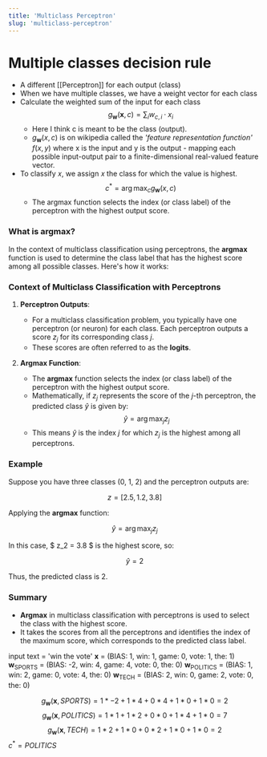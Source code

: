 ```yaml
---
title: 'Multiclass Perceptron'
slug: 'multiclass-perceptron'
---
```


# Multiple classes decision rule
- A different [[Perceptron]] for each output (class)
- When we have multiple classes, we have a weight vector for each class
- Calculate the weighted sum of the input for each class $$g_\mathbf{w}(\mathbf{x}, c) = \sum_i w_{c, i} \cdot x_i$$
	- Here I think c is meant to be the class (output). 
	- $g_\mathbf{w}(x, c)$ is on wikipedia called the *'feature representation function'* $f(x,y)$ where x is the input and y is the output - mapping each possible input-output pair to a finite-dimensional real-valued feature vector.
- To classify 𝑥, we assign 𝑥 the class for which the value is highest.
$$c^* = \arg\max_{c} g_\mathbf{w}(x,c)$$
	- The argmax function selects the index (or class label) of the perceptron with the highest output score.

### What is argmax?
In the context of multiclass classification using perceptrons, the **argmax** function is used to determine the class label that has the highest score among all possible classes. Here's how it works:

### Context of Multiclass Classification with Perceptrons

1. **Perceptron Outputs**:
   - For a multiclass classification problem, you typically have one perceptron (or neuron) for each class. Each perceptron outputs a score $z_j$ for its corresponding class $j$.
   - These scores are often referred to as the **logits**.

2. **Argmax Function**:
   - The **argmax** function selects the index (or class label) of the perceptron with the highest output score.
   - Mathematically, if $z_j$ represents the score of the $j$-th perceptron, the predicted class $\hat{y}$ is given by:
     $$
     \hat{y} = \arg\max_{j} z_j
     $$
   - This means $\hat{y}$ is the index $j$ for which $z_j$ is the highest among all perceptrons.

### Example

Suppose you have three classes (0, 1, 2) and the perceptron outputs are:

$$ z = [2.5, 1.2, 3.8] $$

Applying the **argmax** function:

$$ \hat{y} = \arg\max_{j} z_j $$

In this case, $ z_2 = 3.8 $ is the highest score, so:

$$ \hat{y} = 2 $$

Thus, the predicted class is 2.

### Summary

- **Argmax** in multiclass classification with perceptrons is used to select the class with the highest score.
- It takes the scores from all the perceptrons and identifies the index of the maximum score, which corresponds to the predicted class label.

input text = 'win the vote'
$\mathbf{x}$ = (BIAS: 1, win: 1, game: 0, vote: 1, the: 1)
$\mathbf{w}_{\text{SPORTS}}$ = (BIAS: -2, win: 4, game: 4, vote: 0, the: 0)
$\mathbf{w}_{\text{POLITICS}}$ = (BIAS: 1, win: 2, game: 0, vote: 4, the: 0)
$\mathbf{w}_{\text{TECH}}$ = (BIAS: 2, win: 0, game: 2, vote: 0, the: 0)

$$g_\mathbf{w}(\mathbf{x}, SPORTS) = 1 * -2 + 1 * 4 + 0 * 4 + 1 * 0 + 1 * 0 = 2$$
$$g_\mathbf{w}(\mathbf{x}, POLITICS) = 1 * 1 + 1 * 2 + 0 * 0 + 1 * 4 + 1 * 0 = 7$$
$$g_\mathbf{w}(\mathbf{x}, TECH) = 1 * 2 + 1 * 0 + 0 * 2 + 1 * 0 + 1 * 0 = 2$$
$c^* = POLITICS$